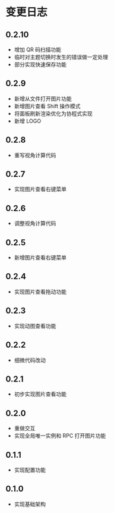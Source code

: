 # 变更日志

## 0.2.10

* 增加 QR 码扫描功能
* 临时对主题切换时发生的错误做一定处理
* 部分实现快速保存功能

## 0.2.9

* 新增从文件打开图片功能
* 新增图片查看 Shift 操作模式
* 将面板刷新渲染优化为协程式实现
* 新增 LOGO

## 0.2.8

* 重写视角计算代码

## 0.2.7

* 实现图片查看右键菜单

## 0.2.6

* 调整视角计算代码

## 0.2.5

* 新增图片查看右键菜单

## 0.2.4

* 实现图片查看拖动功能

## 0.2.3

* 实现动图查看功能

## 0.2.2

* 细微代码改动

## 0.2.1

* 初步实现图片查看功能

## 0.2.0

* 重做交互
* 实现全局唯一实例和 RPC 打开图片功能

## 0.1.1

* 实现配置功能

## 0.1.0

* 实现基础架构
